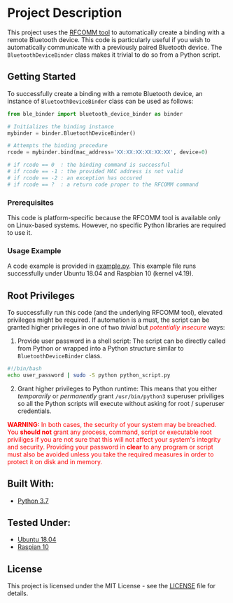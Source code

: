 # Project Description

This project uses the [RFCOMM tool](https://linux.die.net/man/1/rfcomm) to automatically create a binding with a remote Bluetooth device. This code is particularly useful if you wish to automatically communicate with a previously paired Bluetooth device. The `BluetoothDeviceBinder` class makes it trivial to do so from a Python script.

## Getting Started

To successfully create a binding with a remote Bluetooth device, an instance of `BluetoothDeviceBinder` class can be used as follows:

```python
from ble_binder import bluetooth_device_binder as binder

# Initializes the binding instance
mybinder = binder.BluetoothDeviceBinder()

# Attempts the binding procedure
rcode = mybinder.bind(mac_address='XX:XX:XX:XX:XX:XX', device=0)

# if rcode == 0  : the binding command is successful
# if rcode == -1 : the provided MAC address is not valid
# if rcode == -2 : an exception has occured
# if rcode == ?  : a return code proper to the RFCOMM command
```

### Prerequisites

This code is platform-specific because the RFCOMM tool is available only on Linux-based systems. However, no specific Python libraries are required to use it.

### Usage Example

A code example is provided in [example.py](example.py). This example file runs successfully under Ubuntu 18.04 and Raspbian 10 (kernel v4.19).

## Root Privileges

To successfully run this code (and the underlying RFCOMM tool), elevated privileges might be required. If automation is a must, the script can be granted higher privileges in one of two *trivial* but <span style="color:red">*potentially insecure*</span> ways:

1. Provide user password in a shell script: The script can be directly called from Python or wrapped into a Python structure similar to `BluetoothDeviceBinder` class.

```bash
#!/bin/bash
echo user_password | sudo -S python python_script.py
```

2. Grant higher privileges to Python runtime: This means that you either *temporarily* or *permanently* grant `/usr/bin/python3` superuser priviliges so all the Python scripts will execute without asking for root / superuser credentials.

<span style="color:red">**WARNING:** In both cases, the security of your system may be breached. You **should not** grant any process, command, script or executable root priviliges if you are not sure that this will not affect your system's integrity and security. Providing your password in **clear** to any program or script must also be avoided unless you take the required measures in order to protect it on disk and in memory.</span>

## Built With:

* [Python 3.7](https://www.python.org/downloads/release/python-374/)

## Tested Under:
* [Ubuntu 18.04](http://releases.ubuntu.com/18.04/)
* [Raspian 10](https://www.raspberrypi.org/downloads/raspbian/)

## License

This project is licensed under the MIT License - see the [LICENSE](LICENSE) file for details.